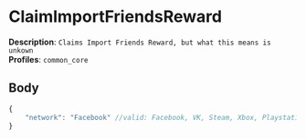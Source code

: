 # ClaimImportFriendsReward

**Description**: `Claims Import Friends Reward, but what this means is unkown` \
**Profiles**: `common_core`

## Body
```js
{
    "network": "Facebook" //valid: Facebook, VK, Steam, Xbox, Playstation, Switch, if missing Facebook is default
}
```
